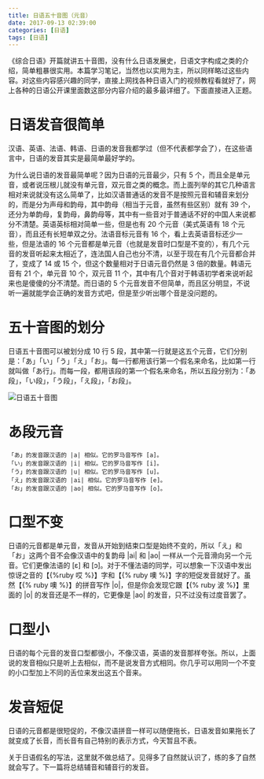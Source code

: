```yaml
---
title: 日语五十音图（元音）
date: 2017-09-13 02:39:00
categories: [日语]
tags: [日语]
---
```

《综合日语》开篇就讲五十音图，没有什么日语发展史，日语文字构成之类的介绍，简单粗暴很实用。本篇学习笔记，当然也以实用为主，所以同样略过这些内容。对这些内容感兴趣的同学，直接上网找各种日语入门的视频教程看就好了，网上各种的日语公开课里面数这部分内容介绍的最多最详细了。下面直接进入正题。

<!--more-->

# 日语发音很简单

汉语、英语、法语、韩语、日语的发音我都学过（但不代表都学会了），在这些语言中，日语的发音其实是最简单最好学的。

为什么说日语的发音最简单呢？因为日语的元音最少，只有 5 个，而且全是单元音，或者说压根儿就没有单元音，双元音之类的概念。而上面列举的其它几种语言相对来说就没有这么简单了，比如汉语普通话的发音不是按照元音和辅音来划分的，而是分为声母和韵母，其中韵母（相当于元音，虽然有些区别）就有 39 个，还分为单韵母，复韵母，鼻韵母等，其中有一些音对于普通话不好的中国人来说都分不清楚。英语英标相对简单一些，但是也有 20 个元音（美式英语有 18 个元音），而且还有长短单双之分。法语音标元音有 16 个，看上去英语音标还少一些，但是法语的 16 个元音都是单元音（也就是发音时口型是不变的），有几个元音的发音听起来太相近了，连法国人自己也分不清，以至于现在有几个元音都合并了，变成了 14 或 15 个，但这个数量相对于日语元音仍然是 3 倍的数量。韩语元音有 21 个，单元音 10 个，双元音 11 个，其中有几个音对于韩语初学者来说听起来也是傻傻的分不清楚。而日语的 5 个元音发音不但简单，而且区分明显，不说听一遍就能学会正确的发音方式吧，但是至少听出哪个音是没问题的。

# 五十音图的划分

日语五十音图可以被划分成 10 行 5 段，其中第一行就是这五个元音，它们分别是：「あ」「い」「う」「え」「お」。每一行都用该行第一个假名来命名，比如第一行就叫做「あ行」。而每一段，都用该段的第一个假名来命名，所以五段分别为：「あ段」，「い段」，「う段」，「え段」，「お段」。

![日语五十音图](gojyuonn.png)

# あ段元音

```
「あ」的发音跟汉语的 |a| 相似。它的罗马音写作 [a]。
「い」的发音跟汉语的 |i| 相似。它的罗马音写作 [i]。
「う」的发音跟汉语的 |u| 相似。它的罗马音写作 [u]。
「え」的发音跟汉语的 |ai| 相似。它的罗马音写作 [e]。
「お」的发音跟汉语的 |ao| 相似。它的罗马音写作 [o]。
```

# 口型不变

日语的元音都是单元音，发音从开始到结束口型是始终不变的，所以「え」和「お」这两个音不会像汉语中的复韵母 |ai| 和 |ao| 一样从一个元音滑向另一个元音。它们更像法语的 [&#603;] 和 [&#596;]。对于不懂法语的同学，可以想象一下汉语中发出惊讶之音的【{%ruby 哎 %}】字和【{% ruby 噢 %}】字的短促发音就好了。虽然【{% ruby 噢 %}】的拼音写作 |o|，但是你会发现它跟【{% ruby 波 %}】里面的 |o| 的发音还是不一样的，它更像是 |ao| 的发音，只不过没有过度音罢了。

# 口型小

日语的每个元音的发音口型都很小，不像汉语，英语的发音那样夸张。所以，上面说的发音相似只是听上去相似，而不是说发音方式相同。你几乎可以用同一个不变的小口型加上不同的舌位来发出这五个音来。

# 发音短促

日语的元音都是很短促的，不像汉语拼音一样可以随便拖长，日语发音如果拖长了就变成了长音，而长音有自己特别的表示方式，今天暂且不表。

关于日语假名的写法，这里就不做总结了。见得多了自然就认识了，练的多了自然就会写了。下一篇将总结辅音和辅音行的发音。